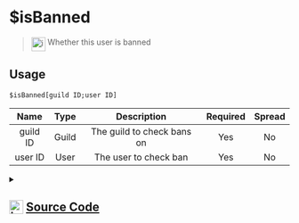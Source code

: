 # $isBanned
> <img align="top" src="https://upload.wikimedia.org/wikipedia/commons/thumb/e/e4/Infobox_info_icon.svg/160px-Infobox_info_icon.svg.png?20150409153300" alt="image" width="25" height="auto"> Whether this user is banned
## Usage
```
$isBanned[guild ID;user ID]
```
| Name | Type | Description | Required | Spread
| :---: | :---: | :---: | :---: | :---: |
guild ID | Guild | The guild to check bans on | Yes | No
user ID | User | The user to check ban | Yes | No
<details>
<summary>
    
## <img align="top" src="https://cdn4.iconfinder.com/data/icons/iconsimple-logotypes/512/github-512.png" alt="image" width="25" height="auto">  [Source Code](https://github.com/tryforge/ForgeScript-V2/blob/main/src/native/isBanned.ts)
    
</summary>
    
```ts
import noop from "../functions/noop"
import { ArgType, NativeFunction, Return } from "../structures"

export default new NativeFunction({
    name: "$isBanned",
    version: "1.0.0",
    brackets: true,
    unwrap: true,
    description: "Whether this user is banned",
    args: [
        {
            name: "guild ID",
            description: "The guild to check bans on",
            rest: false,
            required: true,
            type: ArgType.Guild,
        },
        {
            name: "user ID",
            description: "The user to check ban",
            rest: false,
            type: ArgType.User,
            required: true,
        },
    ],
    async execute(_, [guild, user]) {
        const isBanned = await guild.bans.fetch(user).catch(noop)
        return this.success(!!isBanned)
    },
})

```
    
</details>